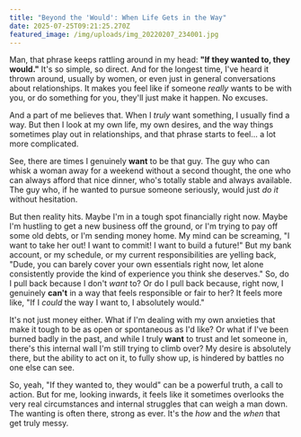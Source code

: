 ```yaml
---
title: "Beyond the 'Would': When Life Gets in the Way"
date: 2025-07-25T09:21:25.270Z
featured_image: /img/uploads/img_20220207_234001.jpg
---
```


<!--StartFragment-->

Man, that phrase keeps rattling around in my head: **"If they wanted to, they would."** It's so simple, so direct. And for the longest time, I've heard it thrown around, usually by women, or even just in general conversations about relationships. It makes you feel like if someone _really_ wants to be with you, or do something for you, they'll just make it happen. No excuses.

And a part of me believes that. When I _truly_ want something, I usually find a way. But then I look at my own life, my own desires, and the way things sometimes play out in relationships, and that phrase starts to feel... a lot more complicated.

See, there are times I genuinely **want** to be that guy. The guy who can whisk a woman away for a weekend without a second thought, the one who can always afford that nice dinner, who's totally stable and always available. The guy who, if he wanted to pursue someone seriously, would just _do it_ without hesitation.

But then reality hits. Maybe I'm in a tough spot financially right now. Maybe I'm hustling to get a new business off the ground, or I'm trying to pay off some old debts, or I'm sending money home. My mind can be screaming, "I want to take her out! I want to commit! I want to build a future!" But my bank account, or my schedule, or my current responsibilities are yelling back, "Dude, you can barely cover your own essentials right now, let alone consistently provide the kind of experience you think she deserves." So, do I pull back because I don't _want_ to? Or do I pull back because, right now, I genuinely **can't** in a way that feels responsible or fair to her? It feels more like, "If I _could_ the way I want to, I absolutely would."

It's not just money either. What if I'm dealing with my own anxieties that make it tough to be as open or spontaneous as I'd like? Or what if I've been burned badly in the past, and while I truly **want** to trust and let someone in, there's this internal wall I'm still trying to climb over? My desire is absolutely there, but the ability to act on it, to fully show up, is hindered by battles no one else can see.

So, yeah, "If they wanted to, they would" can be a powerful truth, a call to action. But for me, looking inwards, it feels like it sometimes overlooks the very real circumstances and internal struggles that can weigh a man down. The wanting is often there, strong as ever. It's the _how_ and the _when_ that get truly messy.

<!--EndFragment-->
